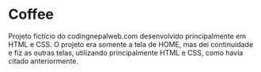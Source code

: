 # Coffee
Projeto fictício do codingnepalweb.com desenvolvido principalmente em HTML e CSS. O projeto era somente a tela de HOME, mas dei continuidade e fiz as outras telas, utilizando principalmente HTML e CSS, como havia citado anteriormente.

